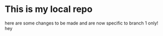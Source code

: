 # This is my local repo
here are some changes to be made and are now specific to branch 1 only!
hey
